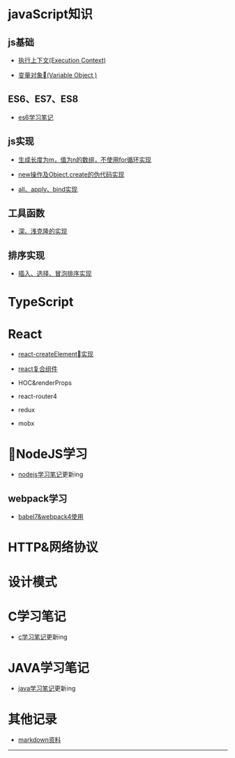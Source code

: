 # javaScript知识

## js基础

* [执行上下文(Execution Context)](src/context/index.md)

* [变量对象(Variable Object )](jsBase/variableObject/index.md)

## ES6、ES7、ES8
* [es6学习笔记](https://github.com/FearlessMa/ES6-Notes)

## js实现

* [生成长度为m，值为n的数组，不使用for循环实现](src/createArray/index.md)

* [new操作及Object.create的伪代码实现](src/newFunction/index.md)

* [all、apply、bind实现](src/callApplyBind/index.md)

## 工具函数

* [深、浅克隆的实现](utils/cloneDeep/index.md)

## 排序实现

* [插入、选择、冒泡排序实现](sort/index.md)


# TypeScript


# React

* [react-createElement实现](https://github.com/FearlessMa/imitate-react)

* [react复合组件](https://github.com/FearlessMa/Babel7-Webpack4)

* HOC&renderProps

* react-router4

* redux

* mobx



# NodeJS学习

* [nodejs学习笔记](https://github.com/FearlessMa/learn-Nodejs)更新ing
## webpack学习

* [babel7&webpack4使用](https://github.com/FearlessMa/Babel7-Webpack4)


# HTTP&网络协议


# 设计模式


# C学习笔记

* [c学习笔记](https://github.com/FearlessMa/C-language-Note)更新ing


# JAVA学习笔记

* [java学习笔记](https://github.com/FearlessMa/Learn-Java)更新ing


# 其他记录

* [markdown资料](https://shd101wyy.github.io/markdown-preview-enhanced/#/zh-cn/markdown-basics)

---